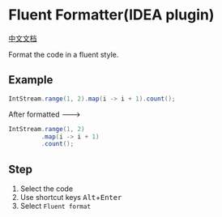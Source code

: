 # Fluent Formatter(IDEA plugin)

<a href="README-CH.md">中文文档</a>

Format the code in a fluent style.

## Example

```java
IntStream.range(1, 2).map(i -> i + 1).count(); 
```

After formatted --->

```java
IntStream.range(1, 2)
         .map(i -> i + 1)
         .count();
```

## Step

1. Select the code
2. Use shortcut keys <kbd>Alt</kbd>+<kbd>Enter</kbd>
3. Select `Fluent format`
